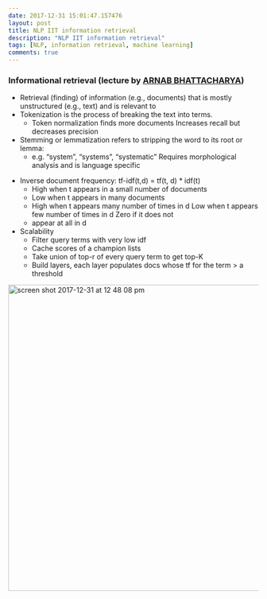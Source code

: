 ```yaml
---
date: 2017-12-31 15:01:47.157476
layout: post
title: NLP IIT information retrieval
description: "NLP IIT information retrieval"
tags: [NLP, information retrieval, machine learning]
comments: true
---
```


### Informational retrieval  (lecture by [ARNAB BHATTACHARYA](https://nlpsummerschool2017.wordpress.com/schedule/))
* Retrieval (finding) of information (e.g., documents) that is mostly unstructured (e.g., text) and is relevant to 
* Tokenization is the process of breaking the text into terms.
  - Token normalization finds more documents Increases recall but decreases precision
* Stemming or lemmatization refers to stripping the word to its root or lemma:
  - e.g. “system”, “systems”, “systematic” Requires morphological analysis and is language specific
  
<!--excerpt-->
* Inverse document frequency: 
  tf-idf(t,d) = tf(t, d) * idf(t)
  - High when t appears in a small number of documents
  - Low when t appears in many documents
  - High when t appears many number of times in d Low when t appears few number of times in d Zero if it does not 
  - appear at all in d
* Scalability
  - Filter query terms with very low idf
  - Cache scores of a champion lists
  - Take union of top-r of every query term to get top-K
  - Build layers, each layer populates docs whose tf for the term > a threshold

<img width="616" alt="screen shot 2017-12-31 at 12 48 08 pm" src="https://user-images.githubusercontent.com/5177427/34464154-e2ad66b8-ee28-11e7-938c-08849b4ebd9b.png">

<!--excerpt-->